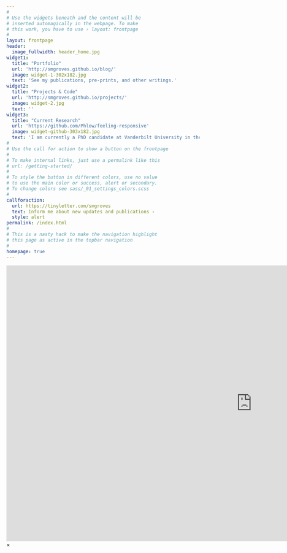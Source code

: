 ```yaml
---
#
# Use the widgets beneath and the content will be
# inserted automagically in the webpage. To make
# this work, you have to use › layout: frontpage
#
layout: frontpage
header:
  image_fullwidth: header_home.jpg
widget1:
  title: "Portfolio"
  url: 'http://smgroves.github.io/blog/'
  image: widget-1-302x182.jpg
  text: 'See my publications, pre-prints, and other writings.'
widget2:
  title: "Projects & Code"
  url: 'http://smgroves.github.io/projects/'
  image: widget-2.jpg
  text: ''
widget3:
  title: "Current Research"
  url: 'https://github.com/Phlow/feeling-responsive'
  image: widget-github-303x182.jpg
  text: 'I am currently a PhD candidate at Vanderbilt University in the lab of Vito Quaranta.'
#
# Use the call for action to show a button on the frontpage
#
# To make internal links, just use a permalink like this
# url: /getting-started/
#
# To style the button in different colors, use no value
# to use the main color or success, alert or secondary.
# To change colors see sass/_01_settings_colors.scss
#
callforaction:
  url: https://tinyletter.com/smgroves
  text: Inform me about new updates and publications ›
  style: alert
permalink: /index.html
#
# This is a nasty hack to make the navigation highlight
# this page as active in the topbar navigation
#
homepage: true
---
```


<div id="videoModal" class="reveal-modal large" data-reveal="">
  <div class="flex-video widescreen vimeo" style="display: block;">
    <iframe width="1280" height="720" src="https://www.youtube.com/embed/3b5zCFSmVvU" frameborder="0" allowfullscreen></iframe>
  </div>
  <a class="close-reveal-modal">&#215;</a>
</div>
